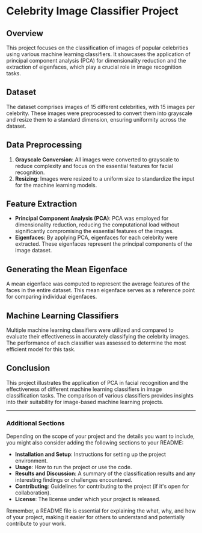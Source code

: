 # Celebrity Image Classifier Project

## Overview
This project focuses on the classification of images of popular celebrities using various machine learning classifiers. It showcases the application of principal component analysis (PCA) for dimensionality reduction and the extraction of eigenfaces, which play a crucial role in image recognition tasks.

## Dataset
The dataset comprises images of 15 different celebrities, with 15 images per celebrity. These images were preprocessed to convert them into grayscale and resize them to a standard dimension, ensuring uniformity across the dataset.

## Data Preprocessing
1. **Grayscale Conversion**: All images were converted to grayscale to reduce complexity and focus on the essential features for facial recognition.
2. **Resizing**: Images were resized to a uniform size to standardize the input for the machine learning models.

## Feature Extraction
- **Principal Component Analysis (PCA)**: PCA was employed for dimensionality reduction, reducing the computational load without significantly compromising the essential features of the images.
- **Eigenfaces**: By applying PCA, eigenfaces for each celebrity were extracted. These eigenfaces represent the principal components of the image dataset.

## Generating the Mean Eigenface
A mean eigenface was computed to represent the average features of the faces in the entire dataset. This mean eigenface serves as a reference point for comparing individual eigenfaces.

## Machine Learning Classifiers
Multiple machine learning classifiers were utilized and compared to evaluate their effectiveness in accurately classifying the celebrity images. The performance of each classifier was assessed to determine the most efficient model for this task.

## Conclusion
This project illustrates the application of PCA in facial recognition and the effectiveness of different machine learning classifiers in image classification tasks. The comparison of various classifiers provides insights into their suitability for image-based machine learning projects.

---

### Additional Sections
Depending on the scope of your project and the details you want to include, you might also consider adding the following sections to your README:

- **Installation and Setup**: Instructions for setting up the project environment.
- **Usage**: How to run the project or use the code.
- **Results and Discussion**: A summary of the classification results and any interesting findings or challenges encountered.
- **Contributing**: Guidelines for contributing to the project (if it's open for collaboration).
- **License**: The license under which your project is released.

Remember, a README file is essential for explaining the what, why, and how of your project, making it easier for others to understand and potentially contribute to your work.
